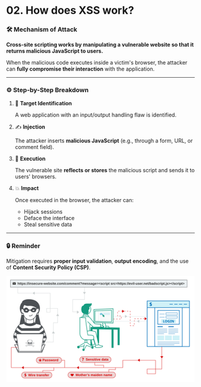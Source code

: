 # 02. How does XSS work?

### 🛠️ Mechanism of Attack

**Cross-site scripting works by manipulating a vulnerable website so that it returns malicious JavaScript to users.**

When the malicious code executes inside a victim's browser, the attacker can **fully compromise their interaction** with the application.

---

### ⚙️ Step-by-Step Breakdown

1. 🎯 **Target Identification**
    
    A web application with an input/output handling flaw is identified.
    
2. ✍️ **Injection**
    
    The attacker inserts **malicious JavaScript** (e.g., through a form, URL, or comment field).
    
3. 🔁 **Execution**
    
    The vulnerable site **reflects or stores** the malicious script and sends it to users' browsers.
    
4. 💥 **Impact**
    
    Once executed in the browser, the attacker can:
    
    - Hijack sessions
    - Deface the interface
    - Steal sensitive data

---

### 🔒 Reminder

Mitigation requires **proper input validation**, **output encoding**, and the use of **Content Security Policy (CSP)**.

![cross-site-scripting.svg](Img/cross-site-scripting.svg)